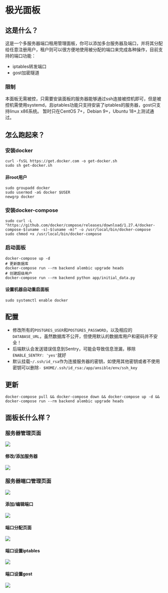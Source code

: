 # 极光面板

## 这是什么？
这是一个多服务器端口租用管理面板，你可以添加多台服务器及端口，并将其分配给任意注册用户，租户则可以很方便地使用被分配的端口来完成各种操作，目前支持的端口功能：
- iptables转发端口
- gost加密隧道

### 限制
本面板无需被控，只需要安装面板的服务器能够通过ssh连接被控机即可，但是被控机需使用systemd，且iptables功能只支持安装了iptables的服务器，gost只支持linux x86系统。
暂时只在CentOS 7+，Debian 9+，Ubuntu 18+上测试通过。

## 怎么跑起来？

### 安装docker
```shell
curl -fsSL https://get.docker.com -o get-docker.sh
sudo sh get-docker.sh
```
#### 非root用户
```
sudo groupadd docker
sudo usermod -aG docker $USER
newgrp docker
```

### 安装docker-compose
```shell
sudo curl -L "https://github.com/docker/compose/releases/download/1.27.4/docker-compose-$(uname -s)-$(uname -m)" -o /usr/local/bin/docker-compose
sudo chmod +x /usr/local/bin/docker-compose
```

### 启动面板
```shell
docker-compose up -d
# 更新数据库
docker-compose run --rm backend alembic upgrade heads
# 创建超级用户
docker-compose run --rm backend python app/initial_data.py
```

#### 设置机器自动重启面板
```shell
sudo systemctl enable docker
```

## 配置
- 修改所有的`POSTGRES_USER`和`POSTGRES_PASSWORD`，以及相应的`DATABASE_URL`，虽然数据库不公开，但使用默认的数据库用户和密码并不安全！
- 后端默认会发送错误信息到Sentry，可能会导致信息泄漏，移除`ENABLE_SENTRY: 'yes'`就好
- 默认挂载`~/.ssh/id_rsa`作为连接服务器的密钥，如使用其他密钥或者不使用密钥可以删除`- $HOME/.ssh/id_rsa:/app/ansible/env/ssh_key`

## 更新
```shell
docker-compose pull && docker-compose down && docker-compose up -d && docker-compose run --rm backend alembic upgrade heads
```

## 面板长什么样？

### 服务器管理页面
![](https://raw.githubusercontent.com/Aurora-Admin-Panel/deploy/main/img/servers.png)

#### 修改/添加服务器
![](https://raw.githubusercontent.com/Aurora-Admin-Panel/deploy/main/img/servers_edit.png)

### 服务器端口管理页面
![](https://raw.githubusercontent.com/Aurora-Admin-Panel/deploy/main/img/server.png)

#### 添加/编辑端口
![](https://raw.githubusercontent.com/Aurora-Admin-Panel/deploy/main/img/server_port_edit.png)

#### 端口分配页面
![](https://raw.githubusercontent.com/Aurora-Admin-Panel/deploy/main/img/server_port_users.png)

#### 端口设置iptables
![](https://raw.githubusercontent.com/Aurora-Admin-Panel/deploy/main/img/server_port_edit_rule_iptables.png)

#### 端口设置gost
![](https://raw.githubusercontent.com/Aurora-Admin-Panel/deploy/main/img/server_port_edit_rule_gost.png)
